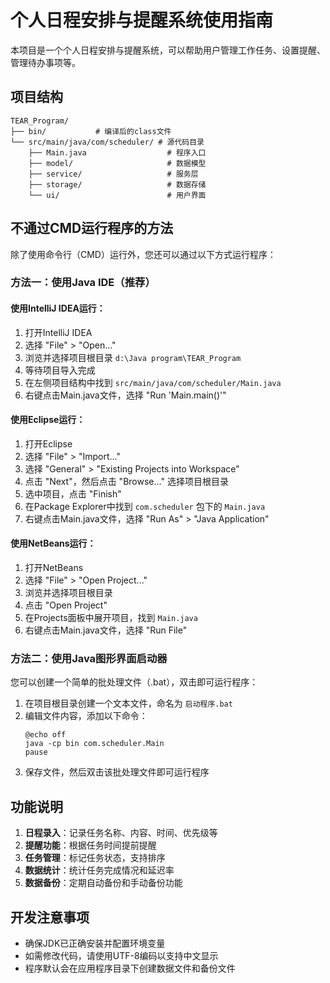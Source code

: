 # 个人日程安排与提醒系统使用指南

本项目是一个个人日程安排与提醒系统，可以帮助用户管理工作任务、设置提醒、管理待办事项等。

## 项目结构
```
TEAR_Program/
├── bin/           # 编译后的class文件
└── src/main/java/com/scheduler/ # 源代码目录
    ├── Main.java                  # 程序入口
    ├── model/                     # 数据模型
    ├── service/                   # 服务层
    ├── storage/                   # 数据存储
    └── ui/                        # 用户界面
```

## 不通过CMD运行程序的方法

除了使用命令行（CMD）运行外，您还可以通过以下方式运行程序：

### 方法一：使用Java IDE（推荐）

#### 使用IntelliJ IDEA运行：
1. 打开IntelliJ IDEA
2. 选择 "File" > "Open..."
3. 浏览并选择项目根目录 `d:\Java program\TEAR_Program`
4. 等待项目导入完成
5. 在左侧项目结构中找到 `src/main/java/com/scheduler/Main.java`
6. 右键点击Main.java文件，选择 "Run 'Main.main()'"

#### 使用Eclipse运行：
1. 打开Eclipse
2. 选择 "File" > "Import..."
3. 选择 "General" > "Existing Projects into Workspace"
4. 点击 "Next"，然后点击 "Browse..." 选择项目根目录
5. 选中项目，点击 "Finish"
6. 在Package Explorer中找到 `com.scheduler` 包下的 `Main.java`
7. 右键点击Main.java文件，选择 "Run As" > "Java Application"

#### 使用NetBeans运行：
1. 打开NetBeans
2. 选择 "File" > "Open Project..."
3. 浏览并选择项目根目录
4. 点击 "Open Project"
5. 在Projects面板中展开项目，找到 `Main.java`
6. 右键点击Main.java文件，选择 "Run File"

### 方法二：使用Java图形界面启动器

您可以创建一个简单的批处理文件（.bat），双击即可运行程序：

1. 在项目根目录创建一个文本文件，命名为 `启动程序.bat`
2. 编辑文件内容，添加以下命令：
   ```
   @echo off
   java -cp bin com.scheduler.Main
   pause
   ```
3. 保存文件，然后双击该批处理文件即可运行程序

## 功能说明

1. **日程录入**：记录任务名称、内容、时间、优先级等
2. **提醒功能**：根据任务时间提前提醒
3. **任务管理**：标记任务状态，支持排序
4. **数据统计**：统计任务完成情况和延迟率
5. **数据备份**：定期自动备份和手动备份功能

## 开发注意事项

- 确保JDK已正确安装并配置环境变量
- 如需修改代码，请使用UTF-8编码以支持中文显示
- 程序默认会在应用程序目录下创建数据文件和备份文件